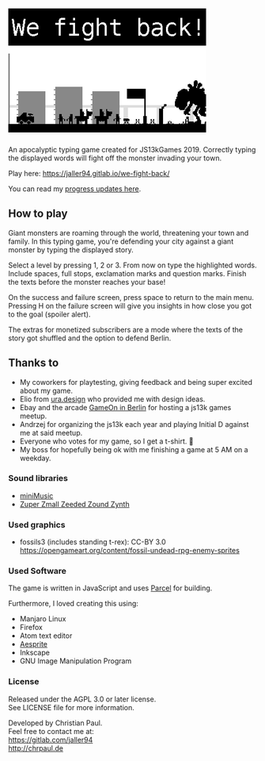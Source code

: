 # ![We fight back!](docs/title.png)

An apocalyptic typing game created for JS13kGames 2019. Correctly typing the displayed words will fight off the monster invading your town.

Play here: https://jaller94.gitlab.io/we-fight-back/

You can read my [progress updates here](https://mastodonten.de/@jaller94/tagged/js13k).

## How to play
Giant monsters are roaming through the world, threatening your town and family.
In this typing game, you're defending your city against a giant monster by typing the displayed story.

Select a level by pressing 1, 2 or 3.
From now on type the highlighted words. Include spaces, full stops, exclamation marks and question marks.
Finish the texts before the monster reaches your base!

On the success and failure screen, press space to return to the main menu. Pressing H on the failure screen will give you insights in how close you got to the goal (spoiler alert).

The extras for monetized subscribers are a mode where the texts of the story got shuffled and the option to defend Berlin.

## Thanks to
* My coworkers for playtesting, giving feedback and being super excited about my game.
* Elio from [ura.design](https://ura.design/) who provided me with design ideas.
* Ebay and the arcade [GameOn in Berlin](https://gameon.events/) for hosting a js13k games meetup.
* Andrzej for organizing the js13k each year and playing Initial D against me at said meetup.
* Everyone who votes for my game, so I get a t-shirt. 👀
* My boss for hopefully being ok with me finishing a game at 5 AM on a weekday.

### Sound libraries
* [miniMusic](https://github.com/xem/miniMusic)
* [Zuper Zmall Zeeded Zound Zynth](https://zzfx.3d2k.com/)

### Used graphics
* fossils3 (includes standing t-rex): CC-BY 3.0 https://opengameart.org/content/fossil-undead-rpg-enemy-sprites

### Used Software
The game is written in JavaScript and uses [Parcel](https://parceljs.org/) for building.

Furthermore, I loved creating this using:
* Manjaro Linux
* Firefox
* Atom text editor
* [Aesprite](https://mastodonten.de/@jaller94/102776442577034458)
* Inkscape
* GNU Image Manipulation Program

### License
Released under the AGPL 3.0 or later license.  
See LICENSE file for more information.

Developed by Christian Paul.  
Feel free to contact me at:  
https://gitlab.com/jaller94  
http://chrpaul.de
